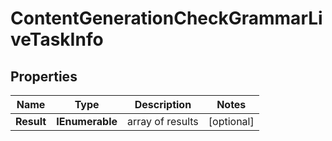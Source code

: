 # ContentGenerationCheckGrammarLiveTaskInfo


## Properties

| Name | Type | Description | Notes |
|------------ | ------------- | ------------- | -------------|
**Result** | **IEnumerable<ContentGenerationCheckGrammarLiveResultInfo>** | array of results |[optional]|